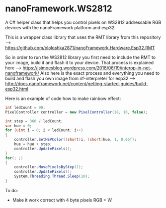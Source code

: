 # nanoFramework.WS2812
A C# helper class that helps you control pixels on WS2812 addressable RGB devices with the nanoFramework platform and esp32.

This is a wrapper class library that uses the RMT library from this repository --> https://github.com/ololoshka2871/nanoFramework.Hardware.Esp32.RMT

So in order to run the WS2812 library you first need to include the RMT to your image, build it and flash it to your device. That process is explained here --> https://jsimoesblog.wordpress.com/2018/06/19/interop-in-net-nanoframework/
Also here is the exact process and everything you need to build and flash you own image from nf-interpreter for esp32 --> http://docs.nanoframework.net/content/getting-started-guides/build-esp32.html

Here is an example of code how to make rainbow effect:

```C#
int ledCount = 90;
PixelController controller = new PixelController(18, 10, false);

int step = 360 / ledCount;
var hue = 0;
for (uint i = 0; i < ledCount; i++)
{                
    controller.SetHSVColor((short)i, (short)hue, 1, 0.05f); 
    hue = hue + step;  
    controller.UpdatePixels();
}
for(; ;)
{
    controller.MovePixelsByStep(1);
    controller.UpdatePixels();
    System.Threading.Thread.Sleep(10);
}
```

To do:
- Make it work correct with 4 byte pixels RGB + W
